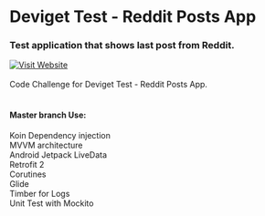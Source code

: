# Deviget Test - Reddit Posts App

### Test application that shows last post from Reddit.
[![Visit Website](https://raw.githubusercontent.com/cgcman/devigetTest/master/app/src/main/assets/screen.png)](https://github.com/cgcman/devigetTest)
<br><br>Code Challenge for Deviget Test - Reddit Posts App.<br><br>
#### Master branch Use:<br>
Koin Dependency injection<br>
MVVM architecture<br>
Android Jetpack LiveData<br>
Retrofit 2<br>
Corutines<br>
Glide<br>
Timber for Logs<br>
Unit Test with Mockito